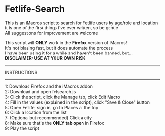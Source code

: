 # Fetlife-Search

This is an iMacros script to search for Fetlife users by age/role and location</br>
It is one of the first things I've ever written, so be gentle</br>
All suggestions for improvement are welcome</br>


This script will **ONLY** work in the **Firefox** version of iMacros!</br>
It's not blazing fast, but it does automate the process</br>
I have been using it for a while and haven't been banned, but...</br>
**DISCLAIMER: USE AT YOUR OWN RISK**</br>


***************************************************
INSTRUCTIONS
***************************************************

 1: Download Firefox and the iMacros addon</br>
 2: Download and open fetsearch.js</br>
 3: Click the script, click the Manage tab, click Edit Macro</br>
 4: Fill in the values (explained in the script), click "Save & Close" button</br>
 5: Open Fetlife, sign in, go to Places at the top</br>
 6: Click a location from the list</br>
 7: (Optional but recommended) Click a city</br>
 8: Make sure that's the **ONLY tab open** in Firefox</br>
 9: Play the script</br>
